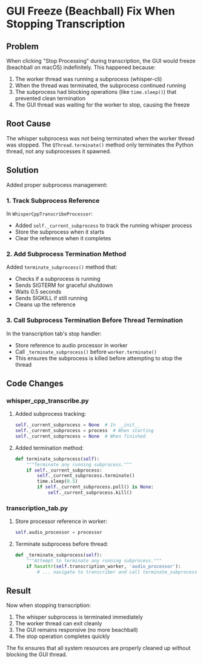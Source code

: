 # GUI Freeze (Beachball) Fix When Stopping Transcription

## Problem
When clicking "Stop Processing" during transcription, the GUI would freeze (beachball on macOS) indefinitely. This happened because:

1. The worker thread was running a subprocess (whisper-cli)
2. When the thread was terminated, the subprocess continued running
3. The subprocess had blocking operations (like `time.sleep()`) that prevented clean termination
4. The GUI thread was waiting for the worker to stop, causing the freeze

## Root Cause
The whisper subprocess was not being terminated when the worker thread was stopped. The `QThread.terminate()` method only terminates the Python thread, not any subprocesses it spawned.

## Solution
Added proper subprocess management:

### 1. Track Subprocess Reference
In `WhisperCppTranscribeProcessor`:
- Added `self._current_subprocess` to track the running whisper process
- Store the subprocess when it starts
- Clear the reference when it completes

### 2. Add Subprocess Termination Method
Added `terminate_subprocess()` method that:
- Checks if a subprocess is running
- Sends SIGTERM for graceful shutdown
- Waits 0.5 seconds
- Sends SIGKILL if still running
- Cleans up the reference

### 3. Call Subprocess Termination Before Thread Termination
In the transcription tab's stop handler:
- Store reference to audio processor in worker
- Call `_terminate_subprocess()` before `worker.terminate()`
- This ensures the subprocess is killed before attempting to stop the thread

## Code Changes

### whisper_cpp_transcribe.py
1. Added subprocess tracking:
   ```python
   self._current_subprocess = None  # In __init__
   self._current_subprocess = process  # When starting
   self._current_subprocess = None  # When finished
   ```

2. Added termination method:
   ```python
   def terminate_subprocess(self):
       """Terminate any running subprocess."""
       if self._current_subprocess:
           self._current_subprocess.terminate()
           time.sleep(0.5)
           if self._current_subprocess.poll() is None:
               self._current_subprocess.kill()
   ```

### transcription_tab.py
1. Store processor reference in worker:
   ```python
   self.audio_processor = processor
   ```

2. Terminate subprocess before thread:
   ```python
   def _terminate_subprocess(self):
       """Attempt to terminate any running subprocess."""
       if hasattr(self.transcription_worker, 'audio_processor'):
           # ... navigate to transcriber and call terminate_subprocess()
   ```

## Result
Now when stopping transcription:
1. The whisper subprocess is terminated immediately
2. The worker thread can exit cleanly
3. The GUI remains responsive (no more beachball)
4. The stop operation completes quickly

The fix ensures that all system resources are properly cleaned up without blocking the GUI thread.
